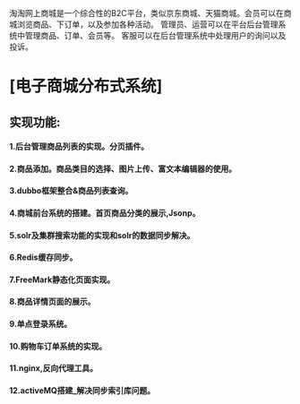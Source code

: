 淘淘网上商城是一个综合性的B2C平台，类似京东商城、天猫商城。会员可以在商城浏览商品、下订单，以及参加各种活动。
管理员、运营可以在平台后台管理系统中管理商品、订单、会员等。
客服可以在后台管理系统中处理用户的询问以及投诉。

# [电子商城分布式系统]
## 实现功能:
#### 1.后台管理商品列表的实现。分页插件。
#### 2.商品添加。商品类目的选择、图片上传、富文本编辑器的使用。
#### 3.dubbo框架整合&商品列表查询。
#### 4.商城前台系统的搭建。首页商品分类的展示,Jsonp。
#### 5.solr及集群搜索功能的实现和solr的数据同步解决。
#### 6.Redis缓存同步。
#### 7.FreeMark静态化页面实现。
#### 8.商品详情页面的展示。
#### 9.单点登录系统。
#### 10.购物车订单系统的实现。
#### 11.nginx,反向代理工具。
#### 12.activeMQ搭建_解决同步索引库问题。